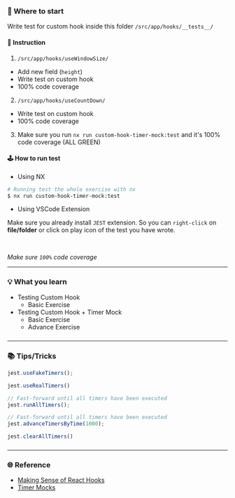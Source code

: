 ### 📣 Where to start
Write test for custom hook inside this folder `/src/app/hooks/__tests__/`

#### 🚦 Instruction

1. `/src/app/hooks/useWindowSize/`
- Add new field (`height`)
- Write test on custom hook
- 100% code coverage

2. `/src/app/hooks/useCountDown/`
- Write test on custom hook
- 100% code coverage

3. Make sure you run `nx run custom-hook-timer-mock:test` and it's 100% code coverage (ALL GREEN)


#### 🕹 How to run test

- Using NX
```sh
# Running test the whole exercise with nx
$ nx run custom-hook-timer-mock:test
```

- Using VSCode Extension

Make sure you already install `JEST` extension. So you can `right-click` on **file/folder** or click on play icon of the test you have wrote.

<br/>

*Make sure `100%` code coverage*

----
### 💡 What you learn
- Testing Custom Hook
  - Basic Exercise
- Testing Custom Hook + Timer Mock
  - Basic Exercise
  - Advance Exercise

###
----
### 📚 Tips/Tricks
```ts
jest.useFakeTimers();

jest.useRealTimers()

// Fast-forward until all timers have been executed
jest.runAllTimers();

// Fast-forward until all timers have been executed
jest.advanceTimersByTime(1000);

jest.clearAllTimers()
```

###
---
### 🌐 Reference
- [Making Sense of React Hooks](https://medium.com/@dan_abramov/making-sense-of-react-hooks-fdbde8803889)
- [Timer Mocks](https://jestjs.io/docs/timer-mocks)
